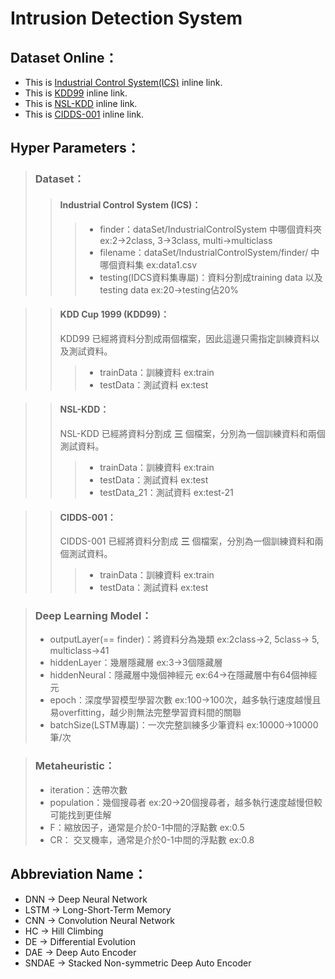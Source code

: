 # Intrusion Detection System

## Dataset Online：
* This is [Industrial Control System(ICS)](https://sites.google.com/a/uah.edu/tommy-morris-uah/ics-data-sets "ICS") inline link.
* This is [KDD99](http://kdd.ics.uci.edu/databases/kddcup99/kddcup99.html "KDD Cup 1999") inline link.
* This is [NSL-KDD](https://codertw.com/%E7%A8%8B%E5%BC%8F%E8%AA%9E%E8%A8%80/464074/ "NSL-KDD") inline link.
* This is [CIDDS-001](https://www.hs-coburg.de/forschung-kooperation/forschungsprojekte-oeffentlich/informationstechnologie/cidds-coburg-intrusion-detection-data-sets.html "CIDDS-001") inline link.


## Hyper Parameters：

> ### Dataset：
>> #### Industrial Control System (ICS)：
>>> * finder：dataSet/IndustrialControlSystem 中哪個資料夾 ex:2->2class, 3->3class, multi->multiclass
>>> * filename：dataSet/IndustrialControlSystem/finder/ 中哪個資料集 ex:data1.csv
>>> * testing(IDCS資料集專屬)：資料分割成training data 以及 testing data ex:20->testing佔20%

>> #### KDD Cup 1999 (KDD99)：
>> KDD99 已經將資料分割成兩個檔案，因此這邊只需指定訓練資料以及測試資料。
>>> * trainData：訓練資料 ex:train
>>> * testData：測試資料 ex:test

>> #### NSL-KDD：
>> NSL-KDD 已經將資料分割成 **三** 個檔案，分別為一個訓練資料和兩個測試資料。
>>> * trainData：訓練資料 ex:train
>>> * testData：測試資料 ex:test
>>> * testData_21：測試資料 ex:test-21

>> #### CIDDS-001：
>> CIDDS-001 已經將資料分割成 **三** 個檔案，分別為一個訓練資料和兩個測試資料。
>>> * trainData：訓練資料 ex:train
>>> * testData：測試資料 ex:test

> ### Deep Learning Model：
>* outputLayer(== finder)：將資料分為幾類 ex:2class->2, 5class-> 5, multiclass->41
>* hiddenLayer：幾層隱藏層 ex:3->3個隱藏層
>* hiddenNeural：隱藏層中幾個神經元 ex:64->在隱藏層中有64個神經元
>* epoch：深度學習模型學習次數 ex:100->100次，越多執行速度越慢且易overfitting，越少則無法完整學習資料間的關聯
>* batchSize(LSTM專屬)：一次完整訓練多少筆資料 ex:10000->10000筆/次

> ### Metaheuristic：
>* iteration：迭帶次數
>* population：幾個搜尋者 ex:20->20個搜尋者，越多執行速度越慢但較可能找到更佳解
>* F：縮放因子，通常是介於0-1中間的浮點數 ex:0.5
>* CR： 交叉機率，通常是介於0-1中間的浮點數 ex:0.8

## Abbreviation Name：
* DNN -> Deep Neural Network
* LSTM -> Long-Short-Term Memory
* CNN -> Convolution Neural Network
* HC -> Hill Climbing
* DE -> Differential Evolution
* DAE -> Deep Auto Encoder
* SNDAE -> Stacked Non-symmetric Deep Auto Encoder